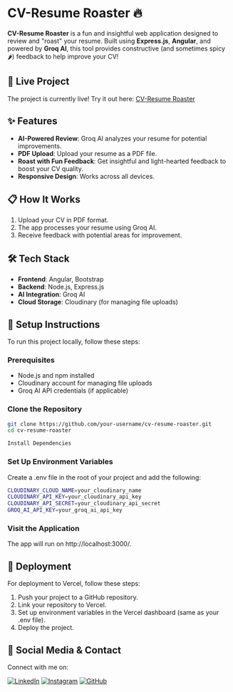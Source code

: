 # CV-Resume Roaster 🔥

**CV-Resume Roaster** is a fun and insightful web application designed to review and "roast" your resume. Built using **Express.js**, **Angular**, and powered by **Groq AI**, this tool provides constructive (and sometimes spicy 🌶️) feedback to help improve your CV!

## 🚀 Live Project

The project is currently live! Try it out here: [CV-Resume Roaster](https://www.flymorphstudio.my.id/)

## ✨ Features

- **AI-Powered Review**: Groq AI analyzes your resume for potential improvements.
- **PDF Upload**: Upload your resume as a PDF file.
- **Roast with Fun Feedback**: Get insightful and light-hearted feedback to boost your CV quality.
- **Responsive Design**: Works across all devices.

## 📋 How It Works

1. Upload your CV in PDF format.
2. The app processes your resume using Groq AI.
3. Receive feedback with potential areas for improvement.

## 🛠️ Tech Stack

- **Frontend**: Angular, Bootstrap
- **Backend**: Node.js, Express.js
- **AI Integration**: Groq AI
- **Cloud Storage**: Cloudinary (for managing file uploads)

## 📖 Setup Instructions

To run this project locally, follow these steps:

### Prerequisites

- Node.js and npm installed
- Cloudinary account for managing file uploads
- Groq AI API credentials (if applicable)

### Clone the Repository

```bash
git clone https://github.com/your-username/cv-resume-roaster.git
cd cv-resume-roaster

Install Dependencies

```

### Set Up Environment Variables
Create a .env file in the root of your project and add the following:

```bash
CLOUDINARY_CLOUD_NAME=your_cloudinary_name
CLOUDINARY_API_KEY=your_cloudinary_api_key
CLOUDINARY_API_SECRET=your_cloudinary_api_secret
GROQ_AI_API_KEY=your_groq_ai_api_key
```
### Visit the Application
The app will run on http://localhost:3000/.

## 🚀 Deployment
For deployment to Vercel, follow these steps:

1. Push your project to a GitHub repository.
2. Link your repository to Vercel.
3. Set up environment variables in the Vercel dashboard (same as your .env file).
4. Deploy the project.

## 🔗 Social Media & Contact

Connect with me on:

[![LinkedIn](https://img.shields.io/badge/LinkedIn-0077B5?style=for-the-badge&logo=linkedin&logoColor=white)]([https://www.linkedin.com/](https://www.linkedin.com/in/bagas-satria17/))
[![Instagram](https://img.shields.io/badge/Instagram-E4405F?style=for-the-badge&logo=instagram&logoColor=white)]([https://www.instagram.com/](https://www.instagram.com/fly_morph/))
[![GitHub](https://img.shields.io/badge/GitHub-181717?style=for-the-badge&logo=github&logoColor=white)]([https://github.com/](https://github.com/bagasstrongman/))

